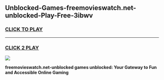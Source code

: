 
## Unblocked-Games-freemovieswatch.net-unblocked-Play-Free-3ibwv
<h3>
<a href="https://premium76.site?title=freemovieswatch.net-unblocked&ref=18A1">CLICK TO PLAY</a></h3>
<hr>

<h3>
<a href="https://premium76.site?title=freemovieswatch.net-unblocked&ref=18A1">CLICK 2 PLAY</a>
  
</h3>

<a href="https://premium76.site?title=freemovieswatch.net-unblocked&ref=18A1"><img src="https://clearcache.store/games.png"></a>


**freemovieswatch.net-unblocked games unblocked: Your Gateway to Fun and Accessible Online Gaming**
